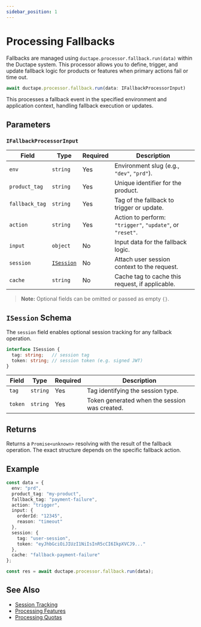 ```yaml
---
sidebar_position: 1
---
```


# Processing Fallbacks

Fallbacks are managed using `ductape.processor.fallback.run(data)` within the Ductape system. This processor allows you to define, trigger, and update fallback logic for products or features when primary actions fail or time out.

```ts
await ductape.processor.fallback.run(data: IFallbackProcessorInput)
```

This processes a fallback event in the specified environment and application context, handling fallback execution or updates.


## Parameters

### `IFallbackProcessorInput`

| Field         | Type                        | Required | Description                                     |
| ------------- | --------------------------- | -------- | ----------------------------------------------- |
| `env`         | `string`                    | Yes      | Environment slug (e.g., `"dev"`, `"prd"`).      |
| `product_tag` | `string`                    | Yes      | Unique identifier for the product.              |
| `fallback_tag`| `string`                    | Yes      | Tag of the fallback to trigger or update.       |
| `action`      | `string`                    | Yes      | Action to perform: `"trigger"`, `"update"`, or `"reset"`. |
| `input`       | `object`                    | No       | Input data for the fallback logic.              |
| `session`     | [`ISession`](#isession-schema) | No   | Attach user session context to the request.     |
| `cache`       | `string`                    | No       | Cache tag to cache this request, if applicable. |

> **Note:** Optional fields can be omitted or passed as empty `{}`.


## `ISession` Schema

The `session` field enables optional session tracking for any fallback operation.

```ts
interface ISession {
  tag: string;   // session tag
  token: string; // session token (e.g. signed JWT)
}
```

| Field   | Type     | Required | Description                                   |
| ------- | -------- | -------- | --------------------------------------------- |
| `tag`   | `string` | Yes      | Tag identifying the session type.             |
| `token` | `string` | Yes      | Token generated when the session was created. |


## Returns

Returns a `Promise<unknown>` resolving with the result of the fallback operation. The exact structure depends on the specific fallback action.


## Example

```ts
const data = {
  env: "prd",
  product_tag: "my-product",
  fallback_tag: "payment-failure",
  action: "trigger",
  input: {
    orderId: "12345",
    reason: "timeout"
  },
  session: {
    tag: "user-session",
    token: "eyJhbGciOiJIUzI1NiIsInR5cCI6IkpXVCJ9..."
  },
  cache: "fallback-payment-failure"
};

const res = await ductape.processor.fallback.run(data);
```


## See Also

* [Session Tracking](../sessions)
* [Processing Features](../features/features.md) 
* [Processing Quotas](../quotas/quotas.md) 